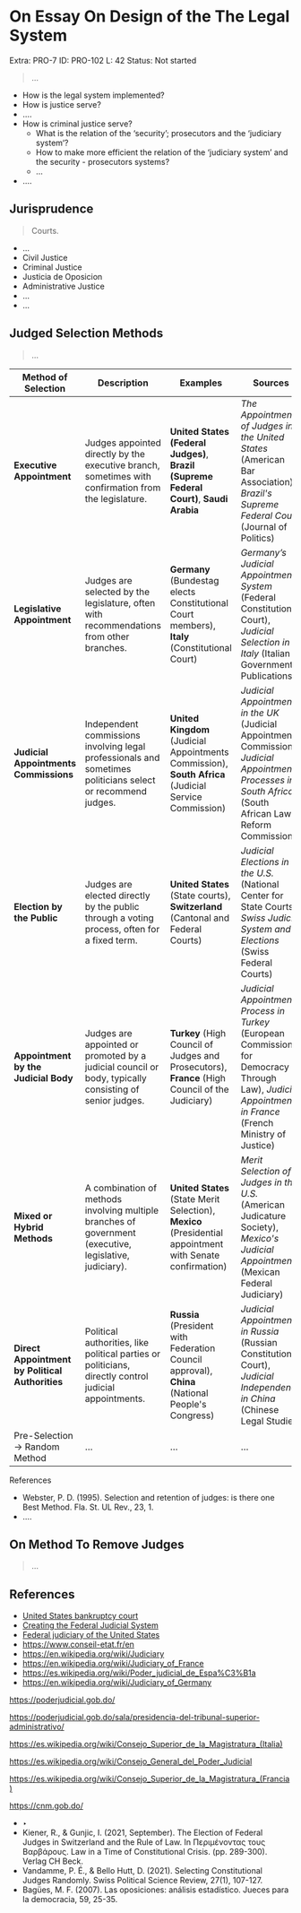# On Essay On Design of the The Legal System

Extra: PRO-7
ID: PRO-102
L: 42
Status: Not started

> …
> 

- How is the legal system implemented?
- How is justice serve?
- ….
- How is criminal justice serve?
    - What is the relation of the ‘security’;  prosecutors and the ‘judiciary system‘?
    - How to make more efficient the relation of the ‘judiciary system’ and the security -  prosecutors systems?
    - …
- ….

## Jurisprudence

> Courts.
> 

- …
- Civil Justice
- Criminal Justice
- Justicia de Oposicion
- Administrative Justice
- …
- …

## Judged Selection Methods

> …
> 

| **Method of Selection** | **Description** | **Examples** | **Sources** |
| --- | --- | --- | --- |
| **Executive Appointment** | Judges appointed directly by the executive branch, sometimes with confirmation from the legislature. | **United States (Federal Judges)**, **Brazil (Supreme Federal Court)**, **Saudi Arabia** | *The Appointment of Judges in the United States* (American Bar Association), *Brazil's Supreme Federal Court* (Journal of Politics) |
| **Legislative Appointment** | Judges are selected by the legislature, often with recommendations from other branches. | **Germany** (Bundestag elects Constitutional Court members), **Italy** (Constitutional Court) | *Germany’s Judicial Appointment System* (Federal Constitutional Court), *Judicial Selection in Italy* (Italian Government Publications) |
| **Judicial Appointments Commissions** | Independent commissions involving legal professionals and sometimes politicians select or recommend judges. | **United Kingdom** (Judicial Appointments Commission), **South Africa** (Judicial Service Commission) | *Judicial Appointments in the UK* (Judicial Appointments Commission), *Judicial Appointment Processes in South Africa* (South African Law Reform Commission) |
| **Election by the Public** | Judges are elected directly by the public through a voting process, often for a fixed term. | **United States** (State courts), **Switzerland** (Cantonal and Federal Courts) | *Judicial Elections in the U.S.* (National Center for State Courts), *Swiss Judicial System and Elections* (Swiss Federal Courts) |
| **Appointment by the Judicial Body** | Judges are appointed or promoted by a judicial council or body, typically consisting of senior judges. | **Turkey** (High Council of Judges and Prosecutors), **France** (High Council of the Judiciary) | *Judicial Appointment Process in Turkey* (European Commission for Democracy Through Law), *Judicial Appointments in France* (French Ministry of Justice) |
| **Mixed or Hybrid Methods** | A combination of methods involving multiple branches of government (executive, legislative, judiciary). | **United States** (State Merit Selection), **Mexico** (Presidential appointment with Senate confirmation) | *Merit Selection of Judges in the U.S.* (American Judicature Society), *Mexico's Judicial Appointments* (Mexican Federal Judiciary) |
| **Direct Appointment by Political Authorities** | Political authorities, like political parties or politicians, directly control judicial appointments. | **Russia** (President with Federation Council approval), **China** (National People's Congress) | *Judicial Appointments in Russia* (Russian Constitutional Court), *Judicial Independence in China* (Chinese Legal Studies) |
| Pre-Selection  → Random Method  | … | … | … |

References

- Webster, P. D. (1995). Selection and retention of judges: is there one Best Method. Fla. St. UL Rev., 23, 1.
- ….

## On Method To Remove Judges

> …
> 

## References

- [United States bankruptcy court](https://en.wikipedia.org/wiki/United_States_bankruptcy_court)
- [Creating the Federal Judicial System](https://www.fjc.gov/sites/default/files/2012/Creat3ed.pdf)
- [Federal judiciary of the United States](https://en.wikipedia.org/wiki/Federal_judiciary_of_the_United_States)
- https://www.conseil-etat.fr/en
- https://en.wikipedia.org/wiki/Judiciary
- https://en.wikipedia.org/wiki/Judiciary_of_France
- https://es.wikipedia.org/wiki/Poder_judicial_de_Espa%C3%B1a
- https://en.wikipedia.org/wiki/Judiciary_of_Germany

https://poderjudicial.gob.do/

https://poderjudicial.gob.do/sala/presidencia-del-tribunal-superior-administrativo/

https://es.wikipedia.org/wiki/Consejo_Superior_de_la_Magistratura_(Italia)

https://es.wikipedia.org/wiki/Consejo_General_del_Poder_Judicial

https://es.wikipedia.org/wiki/Consejo_Superior_de_la_Magistratura_(Francia)

https://cnm.gob.do/

- ‣
- Kiener, R., & Gunjic, I. (2021, September). The Election of Federal Judges in Switzerland and the Rule of Law. In Περιμένοντας τους Bαρβάρους. Law in a Time of Constitutional Crisis. (pp. 289-300). Verlag CH Beck.
- Vandamme, P. É., & Bello Hutt, D. (2021). Selecting Constitutional Judges Randomly. Swiss Political Science Review, 27(1), 107-127.
- Bagües, M. F. (2007). Las oposiciones: análisis estadístico. Jueces para la democracia, 59, 25-35.